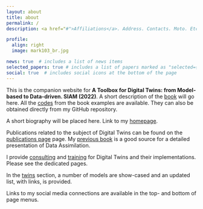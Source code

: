 ```yaml
---
layout: about
title: about
permalink: /
description: <a href="#">Affiliations</a>. Address. Contacts. Moto. Etc.

profile:
  align: right
  image: mark103_br.jpg

news: true  # includes a list of news items
selected_papers: true # includes a list of papers marked as "selected={true}"
social: true  # includes social icons at the bottom of the page
---
```


This is the companion website for **A Toolbox for Digital Twins: from Model-based to Data-driven. SIAM (2022)**. A  short description of the [book](https://www.siam.org/publications/books/book-series) will go here. All the [codes](/DT-tbx-v1/codes/) from the book examples are available. They can also be obtained directly from my GitHub repository.

A short biography will be placed here. Link to my [homepage](http://masch.perso.math.cnrs.fr). 

Publications related to the subject of Digital Twins can be found on the  [publications page](/DT-tbx-v1/publications/) page. My [previous book](http://bookstore.siam.org/fa11/) is a good source for a detailed presentation of Data Assimilation.

I provide [consulting](/DT-tbx-v1/consulting/)  and [training](/DT-tbx-v1/training/)  for Digital Twins and their implementations. Please see the dedicated pages.

In the [twins](/DT-tbx-v1/twins/) section, a number of models are show-cased and an updated list, with links, is provided.

Links to my social media connections are available in the top- and bottom of page menus. 
